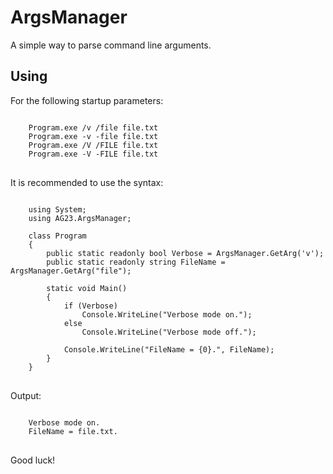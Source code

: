 # ArgsManager
A simple way to parse command line arguments.

## Using
For the following startup parameters:
<pre>
<code>
	Program.exe /v /file file.txt
	Program.exe -v -file file.txt
	Program.exe /V /FILE file.txt
	Program.exe -V -FILE file.txt
</code>
</pre>

It is recommended to use the syntax:
<pre>
<code>
	using System;
	using AG23.ArgsManager;
	
    class Program
    {
        public static readonly bool Verbose = ArgsManager.GetArg('v');
        public static readonly string FileName = ArgsManager.GetArg("file");

        static void Main()
        {
            if (Verbose)
                Console.WriteLine("Verbose mode on.");
            else
                Console.WriteLine("Verbose mode off.");

            Console.WriteLine("FileName = {0}.", FileName);
        }
    }
</code>
</pre>

Output:
<pre>
<code>
	Verbose mode on.
	FileName = file.txt.
</code>
</pre>

Good luck!